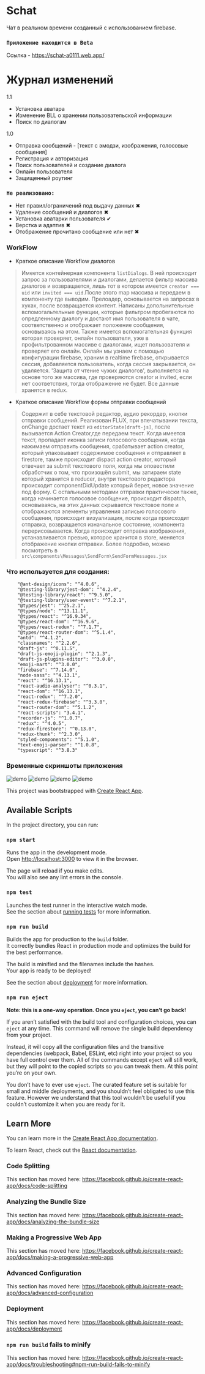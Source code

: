 # Schat

Чат в реальном времени созданный с использованием firebase. 
### `Приложение находится в Beta`
Ссылка - https://schat-a0111.web.app/
#  Журнал изменений
  1.1
  - Установка аватара
  - Изменение BLL о хранении пользовательской информации
  - Поиск по диалогам
 
  
  1.0

  - Отправка сообщений - [текст с эмодзи, изображения, голосовые сообщения]
  - Регистрация и авторизация
  - Поиск пользователей и создание диалога
  - Онлайн пользователя
  - Защищенный роутинг
  
### `Не реализовано:`
  - Нет правил/ограничений под выдачу данных ✖ 
  - Удаление сообщений и диалогов ✖ 
  - Установка аватарки пользователя ✔
  - Верстка и адаптив ✖ 
  - Отображение прочитано сообщение или нет ✖ 
  
### WorkFlow
- Краткое описание Workflow диалогов
> Имеется контейнерная компонента `listDialogs`.
В ней происходит запрос за пользователями и диалогами, делается
фильтр массива диалогов и возвращается, лишь тот в котором
имеется `creator === uid` или `invited === uid`.После этого
map массива и передаем в компоненту где выводим. Прелоадер,
основывается на запросах в хуках, после возвращается контент.
Написаны допольнительные вспомогальтельные функции, которые
фильтром пробегаются по опредленному диалогу и достают имя пользователя
в чате, соответственно и отображает положение сообщения, основываясь
на этом. Также имеется вспомогательная функция которая проверяет,
онлайн пользователя, уже в профильтрованном массиве с диалогами,
ищет пользователя и проверяет его онлайн. Онлайн мы узнаем с помощью
конфигурации firebase, храним в realtime firebase, открывается
сессия, добавляется пользователь, когда сессия закрывается, он удаляется.
'Защита от чтение чужих диалогов', выполняется на основе того же
массива, где проверяются creator и invited, если нет соответствия, тогда
отображение не будет.
Все данные хранятся в redux.
- Краткое описание Workflow формы отправки сообщений
> Содержит в себе текстовой редактор, аудио рекордер, кнопки отправки 
сообщений. Реализован FLUX, при впечатывании текста, onChange достает
текст из `editorState[draft-js]`, после вызывается Action Creator,где
передаем текст. Когда имеется текст, пропадает иконка записи
голосового сообщения, когда нажимаем отправить сообщения, срабатывает
action creator, который упаковывает содержимое сообщения и отправляет
в firestore, тамже происходит dispact action creator, который отвечает
за submit текстового поля, когда мы оповестили обработчик о том, что
произошёл submit, мы затираем state который хранится в reducer, внутри
текстового редактора происходит componentDidUpdate который берет, новое
значение под форму. С остальными методами отправки практически также,
когда начинается голосовое сообщение, происходит dispatch, основываясь, на
этих данных скрывается текстовое поле и отображаются элементы управления
записью голосового сообщения, происходит визуализация, после когда происходит
отправка, возвращается изначальное состояние, компонента перерисовывается.
Когда происходит отправка изображения, устанавливается превью, которое
хранится в store, меняется отображение кнопки отправки. Более подробно,
можно посмотреть в `src\components\Messages\SendForm\SendFormMessages.jsx`

### Что используется для создания:
        "@ant-design/icons": "^4.0.6",
        "@testing-library/jest-dom": "^4.2.4",
        "@testing-library/react": "^9.5.0",
        "@testing-library/user-event": "^7.2.1",
        "@types/jest": "^25.2.1",
        "@types/node": "^13.11.1",
        "@types/react": "^16.9.34",
        "@types/react-dom": "^16.9.6",
        "@types/react-redux": "^7.1.7",
        "@types/react-router-dom": "^5.1.4",
        "antd": "^4.1.2",
        "classnames": "^2.2.6",
        "draft-js": "^0.11.5",
        "draft-js-emoji-plugin": "^2.1.3",
        "draft-js-plugins-editor": "^3.0.0",
        "emoji-mart": "^3.0.0",
        "firebase": "^7.14.0",
        "node-sass": "^4.13.1",
        "react": "^16.13.1",
        "react-audio-analyser": "^0.3.1",
        "react-dom": "^16.13.1",
        "react-redux": "^7.2.0",
        "react-redux-firebase": "^3.3.0",
        "react-router-dom": "^5.1.2",
        "react-scripts": "3.4.1",
        "recorder-js": "^1.0.7",
        "redux": "^4.0.5",
        "redux-firestore": "^0.13.0",
        "redux-thunk": "^2.3.0",
        "styled-components": "^5.1.0",
        "text-emoji-parser": "^1.0.8",
        "typescript": "^3.8.3"

### Временные скриншоты приложения
![demo](https://github.com/sieugene/Schat/blob/master/src/ghImages/1.png?raw=true)
![demo](https://github.com/sieugene/Schat/blob/master/src/ghImages/2.png?raw=true)
![demo](https://github.com/sieugene/Schat/blob/master/src/ghImages/3.png?raw=true)
![demo](https://github.com/sieugene/Schat/blob/master/src/ghImages/4.png?raw=true)

   This project was bootstrapped with [Create React App](https://github.com/facebook/create-react-app).

## Available Scripts

In the project directory, you can run:

### `npm start`

Runs the app in the development mode.<br />
Open [http://localhost:3000](http://localhost:3000) to view it in the browser.

The page will reload if you make edits.<br />
You will also see any lint errors in the console.

### `npm test`

Launches the test runner in the interactive watch mode.<br />
See the section about [running tests](https://facebook.github.io/create-react-app/docs/running-tests) for more information.

### `npm run build`

Builds the app for production to the `build` folder.<br />
It correctly bundles React in production mode and optimizes the build for the best performance.

The build is minified and the filenames include the hashes.<br />
Your app is ready to be deployed!

See the section about [deployment](https://facebook.github.io/create-react-app/docs/deployment) for more information.

### `npm run eject`

**Note: this is a one-way operation. Once you `eject`, you can’t go back!**

If you aren’t satisfied with the build tool and configuration choices, you can `eject` at any time. This command will remove the single build dependency from your project.

Instead, it will copy all the configuration files and the transitive dependencies (webpack, Babel, ESLint, etc) right into your project so you have full control over them. All of the commands except `eject` will still work, but they will point to the copied scripts so you can tweak them. At this point you’re on your own.

You don’t have to ever use `eject`. The curated feature set is suitable for small and middle deployments, and you shouldn’t feel obligated to use this feature. However we understand that this tool wouldn’t be useful if you couldn’t customize it when you are ready for it.

## Learn More

You can learn more in the [Create React App documentation](https://facebook.github.io/create-react-app/docs/getting-started).

To learn React, check out the [React documentation](https://reactjs.org/).

### Code Splitting

This section has moved here: https://facebook.github.io/create-react-app/docs/code-splitting

### Analyzing the Bundle Size

This section has moved here: https://facebook.github.io/create-react-app/docs/analyzing-the-bundle-size

### Making a Progressive Web App

This section has moved here: https://facebook.github.io/create-react-app/docs/making-a-progressive-web-app

### Advanced Configuration

This section has moved here: https://facebook.github.io/create-react-app/docs/advanced-configuration

### Deployment

This section has moved here: https://facebook.github.io/create-react-app/docs/deployment

### `npm run build` fails to minify

This section has moved here: https://facebook.github.io/create-react-app/docs/troubleshooting#npm-run-build-fails-to-minify

